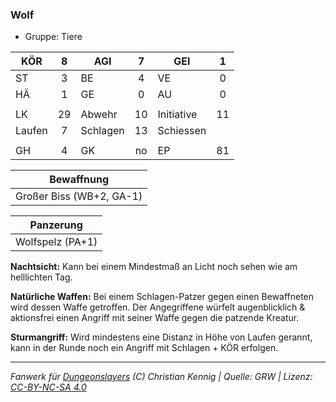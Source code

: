 ### Wolf

- Gruppe: Tiere

| KÖR    |  8  | AGI      |  7  | GEI        |  1  |
| ------ | :-: | -------- | :-: | ---------- | :-: |
| ST     |  3  | BE       |  4  | VE         |  0  |
| HÄ     |  1  | GE       |  0  | AU         |  0  |
|        |     |          |     |            |     |
| LK     | 29  | Abwehr   | 10  | Initiative | 11  |
| Laufen |  7  | Schlagen | 13  | Schiessen  |     |
|        |     |          |     |            |     |
| GH     |  4  | GK       | no  | EP         | 81  |

|        Bewaffnung        |
| :----------------------: |
| Großer Biss (WB+2, GA-1) |

|    Panzerung     |
| :--------------: |
| Wolfspelz (PA+1) |

**Nachtsicht:** Kann bei einem Mindestmaß an Licht noch sehen wie am helllichten Tag.

**Natürliche Waffen:** Bei einem Schlagen-Patzer gegen einen Bewaffneten wird dessen Waffe getroffen. Der Angegriffene würfelt augenblicklich & aktionsfrei einen Angriff mit seiner Waffe gegen die patzende Kreatur.

**Sturmangriff:** Wird mindestens eine Distanz in Höhe von Laufen gerannt, kann in der Runde noch ein Angriff mit Schlagen + KÖR erfolgen.

---

_Fanwerk für [Dungeonslayers](https://www.dungeonslayers.net/) (C) Christian Kennig | Quelle: GRW | Lizenz: [CC-BY-NC-SA 4.0](https://creativecommons.org/licenses/by-nc-sa/4.0/deed.de)_
